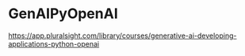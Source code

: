 # GenAIPyOpenAI
https://app.pluralsight.com/library/courses/generative-ai-developing-applications-python-openai


# 